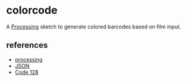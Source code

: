 colorcode
=========

A [Processing](http://processing.org) sketch to generate colored barcodes based on film input.


references
----------
* [processing](http://processing.org)
* [JSON](http://json.org/)
* [Code 128](https://en.wikipedia.org/wiki/Code_128)